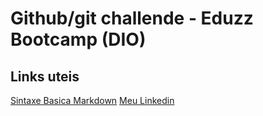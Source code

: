 # Github/git challende - Eduzz Bootcamp (DIO)

## Links uteis
[Sintaxe Basica Markdown](https://www.markdownguide.org/)
[Meu Linkedin](https://www.linkedin.com/in/jhonatamaccartney/)

